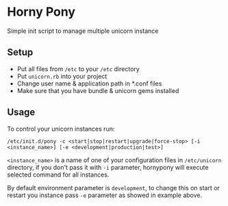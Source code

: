 # Horny Pony

Simple init script to manage multiple unicorn instance

## Setup

* Put all files from `/etc` to your `/etc` directory
* Put `unicorn.rb` into your project
* Change user name & application path in *.conf files
* Make sure that you have bundle & unicorn gems installed


## Usage

To control your unicorn instances run:

`/etc/init.d/pony -c <start|stop|restart|upgrade|force-stop> [-i <instance_name>] [-e <development|production|test>]`

`<instance_name>` is a name of one of your configuration files in `/etc/unicorn` directory, if you don't pass it with `-i` parameter, hornypony will execute selected command for all instances.

By default environment parameter is `development`, to change this on start or restart you instance pass `-e` parameter as showed in example above.
